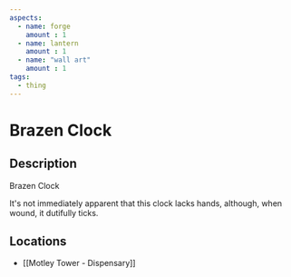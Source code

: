 ```yaml
---
aspects: 
  - name: forge
    amount : 1
  - name: lantern
    amount : 1
  - name: "wall art"
    amount : 1
tags:
  - thing
---
```


# Brazen Clock

## Description
Brazen Clock

It's not immediately apparent that this clock lacks hands, although, when wound, it dutifully ticks.
## Locations
- [[Motley Tower - Dispensary]]